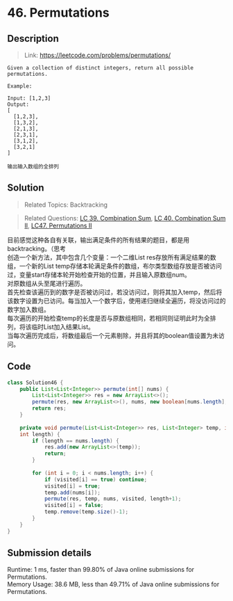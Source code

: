 # 46. Permutations

## Description

> Link: https://leetcode.com/problems/permutations/

```
Given a collection of distinct integers, return all possible permutations.

Example:

Input: [1,2,3]
Output:
[
  [1,2,3],
  [1,3,2],
  [2,1,3],
  [2,3,1],
  [3,1,2],
  [3,2,1]
]

输出输入数组的全排列

```


## Solution

> Related Topics: Backtracking

> Related Questions: [LC 39. ](https://leetcode.com/problems/combination-sum/)[Combination Sum](https://github.com/Zingg7/LeetCode/edit/master/39.%20Combination%20Sum.md),
 [LC 40. ](https://leetcode.com/problems/combination-sum-ii/)[Combination Sum II](https://github.com/Zingg7/LeetCode/blob/master/40.%20Combination%20Sum%20II.md), 
[LC47. ](https://leetcode.com/problems/permutations-ii/)[Permutations II]()

目前感觉这种各自有关联，输出满足条件的所有结果的题目，都是用backtracking。（思考<br>
创造一个新方法，其中包含几个变量：一个二维List res存放所有满足结果的数组，一个新的List temp存储本轮满足条件的数组，布尔类型数组存放是否被访问过，变量start存储本轮开始检查开始的位置，并且输入原数组num。<br>
对原数组从头至尾进行遍历。<br>
首先检查该遍历到的数字是否被访问过，若没访问过，则将其加入temp，然后将该数字设置为已访问。每当加入一个数字后，使用递归继续全遍历，将没访问过的数字加入数组。<br>
每次遍历的开始检查temp的长度是否与原数组相同，若相同则证明此时为全排列，将该临时List加入结果List。<br>
当每次遍历完成后，将数组最后一个元素剔除，并且将其的boolean值设置为未访问。<br>



## Code

```java
class Solution46 {
    public List<List<Integer>> permute(int[] nums) {
        List<List<Integer>> res = new ArrayList<>();
        permute(res, new ArrayList<>(), nums, new boolean[nums.length], 0);
        return res;
    }
    
    private void permute(List<List<Integer>> res, List<Integer> temp, int[] nums, boolean[] visited, 
    int length) {
        if (length == nums.length) {
            res.add(new ArrayList<>(temp));
            return;
        }
        
        for (int i = 0; i < nums.length; i++) {
            if (visited[i] == true) continue;
            visited[i] = true;
            temp.add(nums[i]);
            permute(res, temp, nums, visited, length+1);
            visited[i] = false;
            temp.remove(temp.size()-1);
        }
    }
}
```


## Submission details
Runtime: 1 ms, faster than 99.80% of Java online submissions for Permutations.<br>
Memory Usage: 38.6 MB, less than 49.71% of Java online submissions for Permutations.
